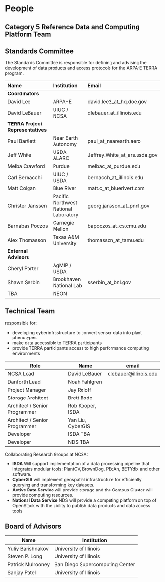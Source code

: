 # People

## Category 5 Reference Data and Computing Platform Team



## Standards Committee

The Standards Committee is responsible for defining and advising the development of data products and access protocols for the ARPA-E TERRA program.

| Name | Institution | Email|
|:--|:--|:--|
|**Coordinators** | | | 
| David Lee | ARPA-E | david.lee2_at_hq.doe.gov|
| David LeBauer | UIUC / NCSA | dlebauer_at_illinois.edu|
|**TERRA Project Representatives** | | | 
| Paul Bartlett | Near Earth Autonomy | paul_at_nearearth.aero|
| Jeff White | USDA ALARC | Jeffrey.White_at_ars.usda.gov|
| Melba Crawford | Purdue | melbac_at_purdue.edu|
| Carl Bernacchi | UIUC / USDA | bernacch_at_illinois.edu|
| Matt Colgan | Blue River | matt.c_at_bluerivert.com|
| Christer Janssen | Pacific Northwest National Laboratory | georg.jansson_at_pnnl.gov|
| Barnabas Poczos | Carnegie Mellon | bapoczos_at_cs.cmu.edu|
| Alex Thomasson | Texas A&M University | thomasson_at_tamu.edu|
|**External Advisors** | | | 
| Cheryl Porter| AgMIP / USDA ||
| Shawn Serbin | Brookhaven National Lab | sserbin_at_bnl.gov |
| TBA | NEON | |



## Technical Team 

responsible for:
 * developing cyberinfrastructure to convert sensor data into plant phenotypes 
 * make data accessible to TERRA participants
 * provide TERRA participants access to high performance computing environments 


| Role | Name | email|
|---|---|----|
| NCSA Lead | David LeBauer | dlebauer@illinois.edu|
| Danforth Lead | Noah Fahlgren | | 
| Project Manager | Jay Roloff | |
| Storage Architect | Brett Bode | |
| Architect / Senior Programmer | Rob Kooper, ISDA | |
| Architect / Senior Programmer |  Yan Liu, CyberGIS | |
| Developer  | ISDA TBA | |
| Developer  | NDS TBA | |

Collaborating Research Groups at NCSA:

* **ISDA** Will support implementation of a data processing pipeline that integrates modular tools: PlantCV, BrownDog, PEcAn, BETYdb, and other software.
* **CyberGIS** will implement geospatial infrastructure for efficiently querying and transforming key datasets.
* **Active Data Service** will provide storage and the Campus Cluster will provide computing resources.
* **National Data Service** NDS will provide a computing platform on top of OpenStack with the ability to publish data products and data access tools


## Board of Advisors

| Name | Institution |
|---|----|
| Yuliy Barishnakov | University of Illinois |
| Steven P. Long | University of Illinois |
| Patrick Mulrooney | San Diego Supercomputing Center |
| Sanjay Patel | University of Illinois |

